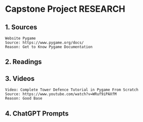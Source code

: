 # Capstone Project RESEARCH

## 1. Sources

```
Website Pygame
Source: https://www.pygame.org/docs/
Reason: Get to Know Pygame Documentation
```

## 2. Readings

## 3. Videos

```
Video: Complete Tower Defence Tutorial in Pygame From Scratch
Source: https://www.youtube.com/watch?v=WRuf9iPAXfM
Reason: Good Base
```


    

## 4. ChatGPT Prompts